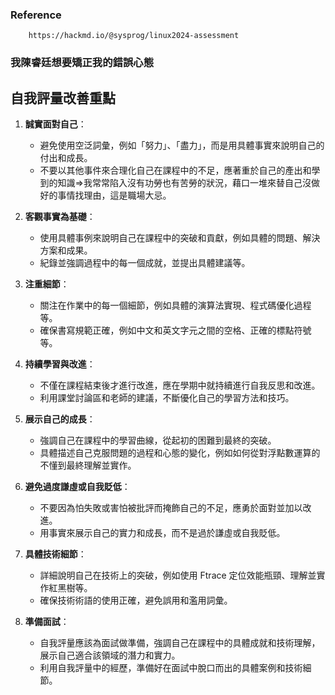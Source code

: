 ### Reference

        https://hackmd.io/@sysprog/linux2024-assessment

### 我陳睿廷想要矯正我的錯誤心態

## 自我評量改善重點

1. **誠實面對自己**：

   - 避免使用空泛詞彙，例如「努力」、「盡力」，而是用具體事實來說明自己的付出和成長。
   - 不要以其他事件來合理化自己在課程中的不足，應著重於自己的產出和學到的知識=>我常常陷入沒有功勞也有苦勞的狀況，藉口一堆來替自己沒做好的事情找理由，這是職場大忌。

2. **客觀事實為基礎**：

   - 使用具體事例來說明自己在課程中的突破和貢獻，例如具體的問題、解決方案和成果。
   - 紀錄並強調過程中的每一個成就，並提出具體建議等。

3. **注重細節**：

   - 關注在作業中的每一個細節，例如具體的演算法實現、程式碼優化過程等。
   - 確保書寫規範正確，例如中文和英文字元之間的空格、正確的標點符號等。

4. **持續學習與改進**：

   - 不僅在課程結束後才進行改進，應在學期中就持續進行自我反思和改進。
   - 利用課堂討論區和老師的建議，不斷優化自己的學習方法和技巧。

5. **展示自己的成長**：

   - 強調自己在課程中的學習曲線，從起初的困難到最終的突破。
   - 具體描述自己克服問題的過程和心態的變化，例如如何從對浮點數運算的不懂到最終理解並實作。

6. **避免過度謙虛或自我貶低**：

   - 不要因為怕失敗或害怕被批評而掩飾自己的不足，應勇於面對並加以改進。
   - 用事實來展示自己的實力和成長，而不是過於謙虛或自我貶低。

7. **具體技術細節**：

   - 詳細說明自己在技術上的突破，例如使用 Ftrace 定位效能瓶頸、理解並實作紅黑樹等。
   - 確保技術術語的使用正確，避免誤用和濫用詞彙。

8. **準備面試**：
   - 自我評量應該為面試做準備，強調自己在課程中的具體成就和技術理解，展示自己適合該領域的潛力和實力。
   - 利用自我評量中的經歷，準備好在面試中脫口而出的具體案例和技術細節。
